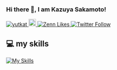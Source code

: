 ### Hi there 👋, I am Kazuya Sakamoto! 

<p align="left">
  <a href="https://github.com/yutkat/yutkat/">
    <img src="https://komarev.com/ghpvc/?username=Kazuya-Sakamoto" alt="yutkat" />
  </a>
  <a href="https://github.com/Kazuya-Sakamoto">
    <img height="20" src="https://img.shields.io/github/followers/Kazuya-Sakamoto?label=follow&logo=github&style=flat" />
  </a>
  <a href="https://zenn.dev/kazuyakk">
    <img src="https://badgen.org/img/zenn/kazuyakk/likes?style=plastic" alt="Zenn Likes" />
  </a>
  <a href="https://twitter.com/sakamotokazuyat">
    <img src="https://img.shields.io/twitter/follow/DeepLabCut.svg?label=FollowMe&style=social" alt="Twitter Follow" />
  </a>
</p>

## 💻 my skills

[![My Skills](https://skillicons.dev/icons?i=js,typescript,vue,react,go)](https://skillicons.dev)
